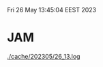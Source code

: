 Fri 26 May 13:45:04 EEST 2023
# JAM
<a href='./cache/202305/26_13.log'>./cache/202305/26_13.log</a>
